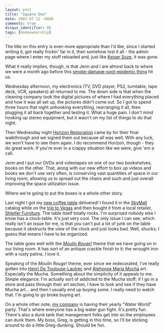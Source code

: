 ```yaml
---
layout: post
title: "Square One"
date: 2002-07-12 -0800
comments: true
disqus_identifier: 86
tags: [Homeownership]
---
```

The title on this entry is even more appropriate than I'd like, since I
started writing it, got really frickin' far in it, then somehow lost it
all - the admin page where I enter my stuff reloaded and, just like
[Keiser
Soze](http://www.amazon.com/exec/obidos/ASIN/B00005V9HH/mhsvortex), it
was gone.
 
 What it really implies, though, is that Jenn and I are almost back to
where we were a month ago before this [smoke-damage-soot-epidemic
thing](/archive/2002/06/25/smoke-on-the-water.aspx) hit us.
 
 Wednesday afternoon, my electronics (TV, DVD player, PS2, turntable,
tape deck, VCR, speakers) all returned to me. The down side is that when
the cleaning company took the digital pictures of where I had everything
placed and how it was all set up, the pictures didn't come out. So I got
to spend three hours that night unhooking everything, rearranging it
all, then plugging it all back together and testing it. What a huge
pain. I don't mind hooking up stereo equipment, but it wasn't on my list
of things to do that night.
 
 Then Wednesday night [Horizon
Restoration](http://www.horizonrestoration.com/) came by for their final
walkthrough and we signed them out because all was well. With any luck,
we won't have to see them again. I do recommend Horizon, though - they
do great work. If you're ever in a crappy situation like we were, give
'em a call.
 
 Jenn and I put our DVDs and videotapes on one of our two bookshelves,
books on the other. That, along with our new effort to box up videos and
books we don't use very often, is conserving vast quantities of space in
our living room, allowing us to spread out the chairs and such and just
overall improving the space utilization issue.
 
 Where we're going to put the boxes is a whole other story.
 
 Last night I got my [new coffee
table](http://www.skymall.com/cgi-bin/WebObjects/Store.woa/wa/gotoPage?sid=91696721%400&page=detail&pid=13670706&dept=5420)
delivered! I found it in the [SkyMall](http://www.skymall.com) catalog
while on the [trip to
Vegas](/archive/2002/05/20/parlez-vous-las-vegas.aspx) and then bought
it from a local retailer, [Shleifer
Furniture](http://www.shleiferfurniture.citysearch.com). The table
itself totally rocks. I'm surprised nobody else I know has a
clock-table. It's just very cool. The only issue I can see, which really
isn't an issue for me, is that you can't put a lot of junk on the table
because it obstructs the view of the clock and just looks bad. Well,
shucks; I guess that means I have to be organized.
 
 The table goes well with the [*Moulin
Rouge!*](http://www.amazon.com/exec/obidos/ASIN/B00005QZ7U/mhsvortex)
theme that we have going on in our living room. It has sort of an
antique crackle finish to it; the wrought iron with a rusty patina. I
love it.
 
 Speaking of the *Moulin Rouge!* theme, ever since we redecorated, I've
really gotten into [Henri De
Toulouse-Lautrec](http://www.amazon.com/exec/obidos/ASIN/1857993632/mhsvortex)
and [Alphonse Maria
Mucha](http://www.amazon.com/exec/obidos/ASIN/0300074190/mhsvortex) art.
Especially the Mucha. Something about the simplicity of it appeals to
me. Simple elegance. I'm actually sort of addicted to the Mucha stuff;
if I go in a store and pass through their art section, I have to look
and see if they have Mucha art... and then I usually end up buying some.
I really need to watch that. I'm going to go broke buying art.
 
 On a whole other note, [my company](http://www.corillian.com) is having
their yearly "Water World" party. That's where everyone has a big water
gun fight. It's pretty fun. There's also a dunk tank that management
folks get into so the employees can dunk them. My boss, Greg, is getting
in this time, so I'll be sticking around to do a little Greg-dunking.
Should be fun.
